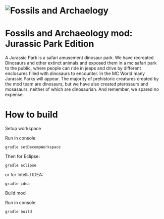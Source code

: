 ![Fossils and Archaelogy](http://puu.sh/8IkYG.png)
=======
Fossils and Archaeology mod: Jurassic Park Edition
=======
A Jurassic Park is a safari amusement dinosaur park. We have recreated Dinosaurs and other extinct animals
and exposed them in a mc safari park to the public, where people can ride in jeeps and drive by different
enclosures filled with dinosaurs to encounter. In the MC World many Jurassic Parks will appear.
The majority of prehistoric creatures created by the mod team are dinosaurs, but we have also created
pterosaurs and mosasaurs, neither of which are dinosaurian. And remember, we spared no expense.


How to build
============
Setup workspace

Run in console:
```
gradle setDecompWorkspace
```

Then for Eclipse:
```
gradle eclipse
```

or for IntelliJ IDEA:
```
gradle idea
```

Build mod

Run in console:
```
gradle build
```